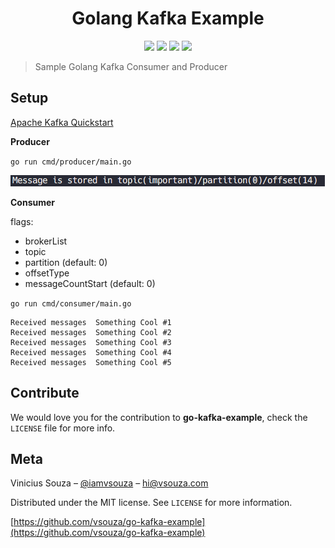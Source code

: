 <h1 align="center">Golang Kafka Example</h1>

<p align="center">
  <img src="https://img.shields.io/badge/Go%20version-1.7-blue.svg" />
  <img src="https://img.shields.io/badge/License-MIT-blue.svg" />
  <a href="http://makeapullrequest.com"><img src="https://img.shields.io/badge/PRs-welcome-brightgreen.svg?style=flat-square" /></a>
  <img src="https://goreportcard.com/badge/github.com/vsouza/go-kafka-example" />
</p>

>Sample Golang Kafka Consumer and Producer

## Setup

[Apache Kafka Quickstart](https://kafka.apache.org/quickstart)

__Producer__

`go run cmd/producer/main.go`

![](producer.png)

__Consumer__

flags:

  * brokerList
  * topic
  * partition (default: 0)
  * offsetType
  * messageCountStart (default: 0)

`go run cmd/consumer/main.go`

```
Received messages  Something Cool #1
Received messages  Something Cool #2
Received messages  Something Cool #3
Received messages  Something Cool #4
Received messages  Something Cool #5
```

## Contribute

We would love you for the contribution to **go-kafka-example**, check the ``LICENSE`` file for more info.

## Meta

Vinicius Souza – [@iamvsouza](https://twitter.com/iamvsouza) – hi@vsouza.com

Distributed under the MIT license. See ``LICENSE`` for more information.

[https://github.com/vsouza/go-kafka-example](https://github.com/vsouza/go-kafka-example)

